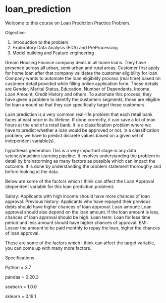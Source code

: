 # loan_prediction

Welcome to this course on Loan Prediction Practice Problem. 

Objective:

1. Introduction to the problem
2. Exploratory Data Analysis (EDA) and PreProcessing
3. Model building and Feature engineering

Dream Housing Finance company deals in all home loans. They have presence across all urban, semi urban and rural areas. Customer first apply for home loan after that company validates the customer eligibility for loan. Company wants to automate the loan eligibility process (real time) based on customer detail provided while filling online application form. These details are Gender, Marital Status, Education, Number of Dependents, Income, Loan Amount, Credit History and others. To automate this process, they have given a problem to identify the customers segments, those are eligible for loan amount so that they can specifically target these customers.

Loan prediction is a very common real-life problem that each retail bank faces atleast once in its lifetime. If done correctly, it can save a lot of man hours at the end of a retail bank. It is a classification problem where we have to predict whether a loan would be approved or not. In a classification problem, we have to predict discrete values based on a given set of independent variable(s).

hypothesis generation
This is a very important stage in any data science/machine learning pipeline. It involves understanding the problem in detail by brainstorming as many factors as possible which can impact the outcome. It is done by understanding the problem statement thoroughly and before looking at the data.

Below are some of the factors which I think can affect the Loan Approval (dependent variable for this loan prediction problem):

Salary: Applicants with high income should have more chances of loan approval.
Previous history: Applicants who have repayed their previous debts should have higher chances of loan approval.
Loan amount: Loan approval should also depend on the loan amount. If the loan amount is less, chances of loan approval should be high.
Loan term: Loan for less time period and less amount should have higher chances of approval.
EMI: Lesser the amount to be paid monthly to repay the loan, higher the chances of loan approval.

These are some of the factors which i think can affect the target variable, you can come up with many more factors.

Specifications

Python = 3.7

pandas = 0.20.3

seaborn = 1.0.0

sklearn = 0.19.1
